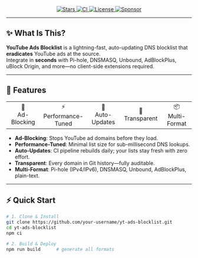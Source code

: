 <div align="center">
  <a href="https://github.com/Athar5443/Youtube_BlockAds_List/">
    <img src="https://img.shields.io/github/stars/your-username/yt-ads-blocklist?style=flat-square&logo=github" alt="Stars" />
  </a>
  <a href="https://github.com/Athar5443/Youtube_BlockAds_List/actions/workflows/publish.yml">
    <img src="https://img.shields.io/github/actions/workflow/status/Athar5443/Youtube_BlockAds_List/ci.yml?style=flat-square&logo=github" alt="CI" />
  </a>
  <a href="https://github.com/Athar5443/Youtube_BlockAds_List/blob/main/LICENSE">
    <img src="https://img.shields.io/github/license/your-username/yt-ads-blocklist?style=flat-square&logo=open-source-initiative" alt="License" />
  </a>
  <a href="https://github.com/sponsors/your-username">
    <img src="https://img.shields.io/badge/Sponsor-&hearts;-pink?style=flat-square" alt="Sponsor" />
  </a>
</div>

---

## ✨ What Is This?

**YouTube Ads Blocklist** is a lightning-fast, auto-updating DNS blocklist that **eradicates** YouTube ads at the source.  
Integrate in **seconds** with Pi-hole, DNSMASQ, Unbound, AdBlockPlus, uBlock Origin, and more—no client-side extensions required.

---

## 🌟 Features

<div align="center">
  <table>
    <tr>
      <td align="center" width="120">🚫<br/>Ad-Blocking</td>
      <td align="center" width="120">⚡<br/>Performance-Tuned</td>
      <td align="center" width="120">🔄<br/>Auto-Updates</td>
      <td align="center" width="120">👀<br/>Transparent</td>
      <td align="center" width="120">📦<br/>Multi-Format</td>
    </tr>
  </table>
</div>

- **Ad-Blocking**: Stops YouTube ad domains before they load.  
- **Performance-Tuned**: Minimal list size for sub-millisecond DNS lookups.  
- **Auto-Updates**: CI pipeline rebuilds daily; your lists stay fresh with zero effort.  
- **Transparent**: Every domain in Git history—fully auditable.  
- **Multi-Format**: Pi-hole (IPv4/IPv6), DNSMASQ, Unbound, AdBlockPlus, plain-text.

---

## ⚡ Quick Start

```bash
# 1. Clone & Install
git clone https://github.com/your-username/yt-ads-blocklist.git
cd yt-ads-blocklist
npm ci

# 2. Build & Deploy
npm run build      # generate all formats
